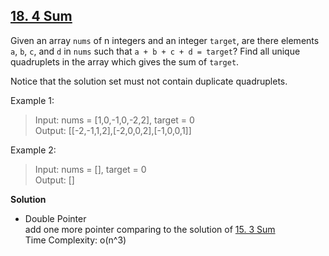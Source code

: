 ## [18. 4 Sum](https://leetcode.com/problems/4sum/)
Given an array `nums` of n integers and an integer `target`, are there elements `a`, `b`, `c`, and `d` in `nums` such that `a + b + c + d = target`? Find all unique quadruplets in the array which gives the sum of `target`.

Notice that the solution set must not contain duplicate quadruplets.

Example 1:
>Input: nums = [1,0,-1,0,-2,2], target = 0  
Output: [[-2,-1,1,2],[-2,0,0,2],[-1,0,0,1]]  

Example 2:
>Input: nums = [], target = 0  
Output: []  

**Solution**
* Double Pointer  
    add one more pointer comparing to the solution of [15. 3 Sum](../15.ThreeSum)  
    Time Complexity: o(n^3)